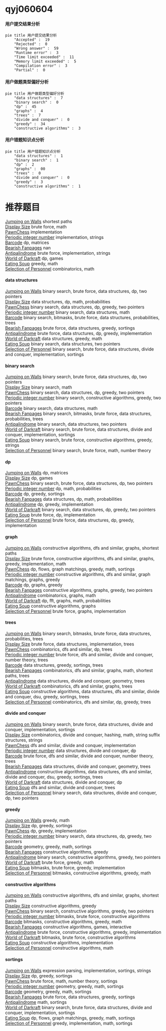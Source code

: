 # qyj060604
<!-- tabs:start -->
#### **用户提交结果分析**

```mermaid
pie title 用户提交结果分析
    "Accepted" :  19
    "Rejected" :  0
    "Wrong answer" :  59
    "Runtime error" :  3
    "Time limit exceeded" :  11
    "Memory limit exceeded" :  5
    "Compilation error" :  3
    "Partial" :  0
```
#### **用户做题类型偏好分析**

```mermaid
pie title 用户做题类型偏好分析
    "data structures" :  7
    "binary search" :  0
    "dp" :  45
    "graphs" :  4
    "trees" :  7
    "divide and conquer" :  0
    "greedy" :  34
    "constructive algorithms" :  3
```
#### **用户错题知识点分析**

```mermaid
pie title 用户错题知识点分析
    "data structures" :  1
    "binary search" :  1
    "dp" :  2
    "graphs" :  00
    "trees" :  0
    "divide and conquer" :  0
    "greedy" :  3
    "constructive algorithms" :  1
```
<!-- tabs:end -->
# 推荐题目
[Jumping on Walls](https://codeforces.com/contest/199/problem/D)		shortest paths		  
[Display Size](http://codeforces.com/problemset/problem/747/A)		brute force,
                        math		  
[PawnChess](http://codeforces.com/problemset/problem/592/A)		implementation		  
[Periodic integer number](http://codeforces.com/problemset/problem/1219/C)		implementation,
                        strings		  
[Barcode](http://codeforces.com/problemset/problem/225/C)		dp,
                        matrices		  
[Bearish Fanpages](https://codeforces.com/contest/674/problem/D)		nan		  
[Antipalindrome](http://codeforces.com/problemset/problem/981/A)		brute force,
                        implementation,
                        strings		  
[World of Darkraft](http://codeforces.com/problemset/problem/138/D)		dp,
                        games		  
[Eating Soup](http://codeforces.com/problemset/problem/1163/A)		greedy,
                        math		  
[Selection of Personnel](http://codeforces.com/problemset/problem/630/F)		combinatorics,
                        math		  
<!-- tabs:start -->
#### **data structures**
[Jumping on Walls](http://codeforces.com/problemset/problem/466/C)		binary search,
                        brute force,
                        data structures,
                        dp,
                        two pointers		  
[Display Size](http://codeforces.com/problemset/problem/1265/E)		data structures,
                        dp,
                        math,
                        probabilities		  
[PawnChess](http://codeforces.com/problemset/problem/1492/C)		binary search,
                        data structures,
                        dp,
                        greedy,
                        two pointers		  
[Periodic integer number](http://codeforces.com/problemset/problem/1490/G)		binary search,
                        data structures,
                        math		  
[Barcode](http://codeforces.com/problemset/problem/1479/D)		binary search,
                        bitmasks,
                        brute force,
                        data structures,
                        probabilities,
                        trees		  
[Bearish Fanpages](http://codeforces.com/problemset/problem/1497/A)		brute force,
                        data structures,
                        greedy,
                        sortings		  
[Antipalindrome](http://codeforces.com/problemset/problem/1491/C)		brute force,
                        data structures,
                        dp,
                        greedy,
                        implementation		  
[World of Darkraft](http://codeforces.com/problemset/problem/1492/B)		data structures,
                        greedy,
                        math		  
[Eating Soup](http://codeforces.com/problemset/problem/1436/E)		binary search,
                        data structures,
                        two pointers		  
[Selection of Personnel](http://codeforces.com/problemset/problem/1461/D)		binary search,
                        brute force,
                        data structures,
                        divide and conquer,
                        implementation,
                        sortings		  
#### **binary search**
[Jumping on Walls](http://codeforces.com/problemset/problem/466/C)		binary search,
                        brute force,
                        data structures,
                        dp,
                        two pointers		  
[Display Size](http://codeforces.com/problemset/problem/1463/A)		binary search,
                        math		  
[PawnChess](http://codeforces.com/problemset/problem/1492/C)		binary search,
                        data structures,
                        dp,
                        greedy,
                        two pointers		  
[Periodic integer number](http://codeforces.com/problemset/problem/1463/D)		binary search,
                        constructive algorithms,
                        greedy,
                        two pointers		  
[Barcode](http://codeforces.com/problemset/problem/1490/G)		binary search,
                        data structures,
                        math		  
[Bearish Fanpages](http://codeforces.com/problemset/problem/1479/D)		binary search,
                        bitmasks,
                        brute force,
                        data structures,
                        probabilities,
                        trees		  
[Antipalindrome](http://codeforces.com/problemset/problem/1436/E)		binary search,
                        data structures,
                        two pointers		  
[World of Darkraft](http://codeforces.com/problemset/problem/1461/D)		binary search,
                        brute force,
                        data structures,
                        divide and conquer,
                        implementation,
                        sortings		  
[Eating Soup](http://codeforces.com/problemset/problem/1493/C)		binary search,
                        brute force,
                        constructive algorithms,
                        greedy,
                        strings		  
[Selection of Personnel](http://codeforces.com/problemset/problem/1487/D)		binary search,
                        brute force,
                        math,
                        number theory		  
#### **dp**
[Jumping on Walls](http://codeforces.com/problemset/problem/225/C)		dp,
                        matrices		  
[Display Size](http://codeforces.com/problemset/problem/138/D)		dp,
                        games		  
[PawnChess](http://codeforces.com/problemset/problem/466/C)		binary search,
                        brute force,
                        data structures,
                        dp,
                        two pointers		  
[Periodic integer number](http://codeforces.com/problemset/problem/601/C)		dp,
                        math,
                        probabilities		  
[Barcode](http://codeforces.com/problemset/problem/1398/D)		dp,
                        greedy,
                        sortings		  
[Bearish Fanpages](http://codeforces.com/problemset/problem/1265/E)		data structures,
                        dp,
                        math,
                        probabilities		  
[Antipalindrome](http://codeforces.com/problemset/problem/1285/B)		dp,
                        greedy,
                        implementation		  
[World of Darkraft](http://codeforces.com/problemset/problem/1492/C)		binary search,
                        data structures,
                        dp,
                        greedy,
                        two pointers		  
[Eating Soup](https://codeforces.com/contest/1457/problem/C)		brute force,
                        dp,
                        implementation		  
[Selection of Personnel](http://codeforces.com/problemset/problem/1491/C)		brute force,
                        data structures,
                        dp,
                        greedy,
                        implementation		  
#### **graph**
[Jumping on Walls](http://codeforces.com/problemset/problem/1450/E)		constructive algorithms,
                        dfs and similar,
                        graphs,
                        shortest paths		  
[Display Size](http://codeforces.com/problemset/problem/1487/C)		brute force,
                        constructive algorithms,
                        dfs and similar,
                        graphs,
                        greedy,
                        implementation,
                        math		  
[PawnChess](http://codeforces.com/problemset/problem/1437/C)		dp,
                        flows,
                        graph matchings,
                        greedy,
                        math,
                        sortings		  
[Periodic integer number](http://codeforces.com/problemset/problem/1470/D)		constructive algorithms,
                        dfs and similar,
                        graph matchings,
                        graphs,
                        greedy		  
[Barcode](http://codeforces.com/problemset/problem/1476/C)		dp,
                        graphs,
                        greedy		  
[Bearish Fanpages](http://codeforces.com/problemset/problem/1304/D)		constructive algorithms,
                        graphs,
                        greedy,
                        two pointers		  
[Antipalindrome](http://codeforces.com/problemset/problem/1475/C)		combinatorics,
                        graphs,
                        math		  
[World of Darkraft](http://codeforces.com/problemset/problem/553/E)		dp,
                        fft,
                        graphs,
                        math,
                        probabilities		  
[Eating Soup](http://codeforces.com/problemset/problem/1495/C)		constructive algorithms,
                        graphs		  
[Selection of Personnel](http://codeforces.com/problemset/problem/1510/K)		brute force,
                        graphs,
                        implementation		  
#### **trees**
[Jumping on Walls](http://codeforces.com/problemset/problem/1479/D)		binary search,
                        bitmasks,
                        brute force,
                        data structures,
                        probabilities,
                        trees		  
[Display Size](http://codeforces.com/problemset/problem/1511/C)		brute force,
                        data structures,
                        implementation,
                        trees		  
[PawnChess](http://codeforces.com/problemset/problem/1499/F)		combinatorics,
                        dfs and similar,
                        dp,
                        trees		  
[Periodic integer number](http://codeforces.com/problemset/problem/1491/E)		brute force,
                        dfs and similar,
                        divide and conquer,
                        number theory,
                        trees		  
[Barcode](http://codeforces.com/problemset/problem/1466/D)		data structures,
                        greedy,
                        sortings,
                        trees		  
[Bearish Fanpages](http://codeforces.com/problemset/problem/1495/D)		combinatorics,
                        dfs and similar,
                        graphs,
                        math,
                        shortest paths,
                        trees		  
[Antipalindrome](http://codeforces.com/problemset/problem/1303/G)		data structures,
                        divide and conquer,
                        geometry,
                        trees		  
[World of Darkraft](http://codeforces.com/problemset/problem/1454/E)		combinatorics,
                        dfs and similar,
                        graphs,
                        trees		  
[Eating Soup](http://codeforces.com/problemset/problem/1494/D)		constructive algorithms,
                        data structures,
                        dfs and similar,
                        divide and conquer,
                        dsu,
                        greedy,
                        sortings,
                        trees		  
[Selection of Personnel](http://codeforces.com/problemset/problem/1292/C)		combinatorics,
                        dfs and similar,
                        dp,
                        greedy,
                        trees		  
#### **divide and conquer**
[Jumping on Walls](http://codeforces.com/problemset/problem/1461/D)		binary search,
                        brute force,
                        data structures,
                        divide and conquer,
                        implementation,
                        sortings		  
[Display Size](http://codeforces.com/problemset/problem/1466/G)		combinatorics,
                        divide and conquer,
                        hashing,
                        math,
                        string suffix structures,
                        strings		  
[PawnChess](http://codeforces.com/problemset/problem/1490/D)		dfs and similar,
                        divide and conquer,
                        implementation		  
[Periodic integer number](https://codeforces.com/contest/1483/problem/C)		data structures,
                        divide and conquer,
                        dp		  
[Barcode](http://codeforces.com/problemset/problem/1491/E)		brute force,
                        dfs and similar,
                        divide and conquer,
                        number theory,
                        trees		  
[Bearish Fanpages](http://codeforces.com/problemset/problem/1303/G)		data structures,
                        divide and conquer,
                        geometry,
                        trees		  
[Antipalindrome](http://codeforces.com/problemset/problem/1494/D)		constructive algorithms,
                        data structures,
                        dfs and similar,
                        divide and conquer,
                        dsu,
                        greedy,
                        sortings,
                        trees		  
[World of Darkraft](http://codeforces.com/problemset/problem/1482/E)		data structures,
                        divide and conquer,
                        dp		  
[Eating Soup](http://codeforces.com/problemset/problem/566/C)		dfs and similar,
                        divide and conquer,
                        trees		  
[Selection of Personnel](http://codeforces.com/problemset/problem/1428/F)		binary search,
                        data structures,
                        divide and conquer,
                        dp,
                        two pointers		  
#### **greedy**
[Jumping on Walls](http://codeforces.com/problemset/problem/1163/A)		greedy,
                        math		  
[Display Size](http://codeforces.com/problemset/problem/1398/D)		dp,
                        greedy,
                        sortings		  
[PawnChess](http://codeforces.com/problemset/problem/1285/B)		dp,
                        greedy,
                        implementation		  
[Periodic integer number](http://codeforces.com/problemset/problem/1492/C)		binary search,
                        data structures,
                        dp,
                        greedy,
                        two pointers		  
[Barcode](https://codeforces.com/contest/1496/problem/C)		geometry,
                        greedy,
                        math,
                        sortings		  
[Bearish Fanpages](http://codeforces.com/problemset/problem/1493/A)		constructive algorithms,
                        greedy		  
[Antipalindrome](http://codeforces.com/problemset/problem/1463/D)		binary search,
                        constructive algorithms,
                        greedy,
                        two pointers		  
[World of Darkraft](http://codeforces.com/problemset/problem/1462/C)		brute force,
                        greedy,
                        math		  
[Eating Soup](http://codeforces.com/problemset/problem/1494/B)		bitmasks,
                        brute force,
                        greedy,
                        implementation		  
[Selection of Personnel](http://codeforces.com/problemset/problem/1492/D)		bitmasks,
                        constructive algorithms,
                        greedy,
                        math		  
#### **constructive algorithms**
[Jumping on Walls](http://codeforces.com/problemset/problem/1450/E)		constructive algorithms,
                        dfs and similar,
                        graphs,
                        shortest paths		  
[Display Size](http://codeforces.com/problemset/problem/1493/A)		constructive algorithms,
                        greedy		  
[PawnChess](http://codeforces.com/problemset/problem/1463/D)		binary search,
                        constructive algorithms,
                        greedy,
                        two pointers		  
[Periodic integer number](https://codeforces.com/contest/1456/problem/B)		bitmasks,
                        brute force,
                        constructive algorithms		  
[Barcode](http://codeforces.com/problemset/problem/1492/D)		bitmasks,
                        constructive algorithms,
                        greedy,
                        math		  
[Bearish Fanpages](https://codeforces.com/contest/1504/problem/D)		constructive algorithms,
                        games,
                        interactive		  
[Antipalindrome](https://codeforces.com/contest/1483/problem/A)		brute force,
                        constructive algorithms,
                        greedy,
                        implementation		  
[World of Darkraft](https://codeforces.com/contest/1457/problem/D)		bitmasks,
                        brute force,
                        constructive algorithms		  
[Eating Soup](http://codeforces.com/problemset/problem/1513/A)		constructive algorithms,
                        implementation		  
[Selection of Personnel](http://codeforces.com/problemset/problem/1473/C)		constructive algorithms,
                        math		  
#### **sortings**
[Jumping on Walls](http://codeforces.com/problemset/problem/34/C)		expression parsing,
                        implementation,
                        sortings,
                        strings		  
[Display Size](http://codeforces.com/problemset/problem/1398/D)		dp,
                        greedy,
                        sortings		  
[PawnChess](http://codeforces.com/problemset/problem/1397/B)		brute force,
                        math,
                        number theory,
                        sortings		  
[Periodic integer number](https://codeforces.com/contest/1496/problem/C)		geometry,
                        greedy,
                        math,
                        sortings		  
[Barcode](http://codeforces.com/problemset/problem/1495/A)		geometry,
                        greedy,
                        math,
                        sortings		  
[Bearish Fanpages](http://codeforces.com/problemset/problem/1497/A)		brute force,
                        data structures,
                        greedy,
                        sortings		  
[Antipalindrome](http://codeforces.com/problemset/problem/1427/A)		math,
                        sortings		  
[World of Darkraft](http://codeforces.com/problemset/problem/1461/D)		binary search,
                        brute force,
                        data structures,
                        divide and conquer,
                        implementation,
                        sortings		  
[Eating Soup](http://codeforces.com/problemset/problem/1437/C)		dp,
                        flows,
                        graph matchings,
                        greedy,
                        math,
                        sortings		  
[Selection of Personnel](http://codeforces.com/problemset/problem/1473/A)		greedy,
                        implementation,
                        math,
                        sortings		  
<!-- tabs:end -->

